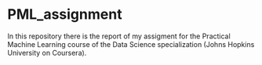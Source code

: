 # PML_assignment
In this repository there is the report of my assigment for the Practical Machine Learning
course of the Data Science specialization (Johns Hopkins University on Coursera).
